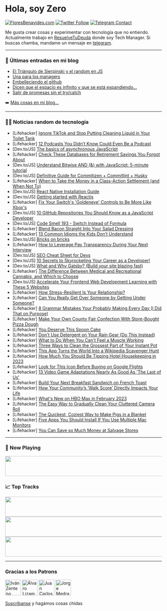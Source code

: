 # Hola, soy Zero

[![FloresBenavides.com](https://img.shields.io/website?down_message=oops&label=MiBlog&style=for-the-badge&up_message=online&url=https%3A%2F%2Ffloresbenavides.com)](https://floresbenavides.com) [![Twitter Follow](https://img.shields.io/twitter/follow/ZeroDragon?color=%231DA1F2&label=Follow&logo=twitter&logoColor=ffffff&style=for-the-badge)](https://twitter.com/zerodragon) [![Telegram Contact](https://img.shields.io/badge/escr%C3%ADbeme-ZeroDragon-%2326A5E4?style=for-the-badge&logo=telegram)](https://t.me/zerodragon)

Me gusta crear cosas y experimentar con tecnología que no entiendo.
Actualmente trabajo en [ResuelveTuDeuda](http://github.com/resuelve) donde soy Tech Manager.
Si buscas chamba, mandame un mensaje en [telegram](https://t.me/zerodragon).

---

### 📕 Últimas entradas en mi blog
<!-- BLOG-POST-LIST:START -->
- [El Triángulo de Sierpinski y el random en JS](https://floresbenavides.com/el-triangulo-de-sierpinski-y-el-random-en-js/)
- [Una para los managers](https://floresbenavides.com/una-para-los-managers/)
- [Embelleciendo el github](https://floresbenavides.com/embelleciendo-el-github/)
- [Dicen que el espacio es infinito y que se está expandiendo…](https://floresbenavides.com/dicen-que-el-espacio-es-infinito-y-que-se-esta-expandiendo/)
- [Salir de promesas sin el try/catch](https://floresbenavides.com/salir-de-promesas-sin-el-try-catch/)
<!-- BLOG-POST-LIST:END -->

➡️ [Más cosas en mi blog...](https://floresbenavides.com)

---

### 👨‍💻 Noticias random de tecnología
<!-- TECH-POSTS:START -->
- [Lifehacker] [Ignore TikTok and Stop Putting Cleaning Liquid in Your Toilet Tank](https://lifehacker.com/ignore-tiktok-and-stop-putting-cleaning-liquid-in-your-1850041452)
- [Lifehacker] [12 Podcasts You Didn’t Know Could Even Be a Podcast](https://lifehacker.com/12-podcasts-you-didn-t-know-could-be-a-podcast-1850016905)
- [Dev.to/JS] [The basics of asynchronous JavaScript](https://dev.to/thatmwcoder/the-basics-of-asynchronous-javascript-2798)
- [Lifehacker] [Check These Databases for Retirement Savings You Forgot About](https://lifehacker.com/check-these-databases-for-retirement-savings-you-forgot-1850037905)
- [Dev.to/JS] [Understand Bitwise AND &lpar;&amp;&rpar; with JavaScript: 5-minute tutorial](https://dev.to/educative/understand-bitwise-and-with-javascript-5-minute-tutorial-2b4a)
- [Dev.to/JS] [Definitive Guide for Commitizen + Commitlint + Husky](https://dev.to/ghacosta/definitive-guide-for-commitizen-commitlint-husky-3of9)
- [Lifehacker] [When to Take the Money in a Class-Action Settlement &lpar;and When Not To&rpar;](https://lifehacker.com/when-to-take-the-money-in-a-class-action-settlement-an-1850040355)
- [Dev.to/JS] [React Native Installation Guide](https://dev.to/alimammiya/react-native-installation-guide-28p1)
- [Dev.to/JS] [Getting started with Reactjs](https://dev.to/archijain/getting-started-with-reactjs-1ejl)
- [Lifehacker] [Fix Your Switch&#39;s &#39;Goldeneye&#39; Controls to Be More Like Xbox&#39;s](https://lifehacker.com/fix-your-switchs-goldeneye-controls-to-be-more-like-xbo-1850040284)
- [Dev.to/JS] [10 GitHub Repositories You Should Know as a JavaScript Developer](https://dev.to/gaelgthomas/10-github-repositories-you-should-know-as-a-javascript-developer-2ji6)
- [Dev.to/JS] [Code Smell 193 - Switch Instead of Formula](https://dev.to/mcsee/code-smell-193-switch-instead-of-formula-adl)
- [Lifehacker] [Blend Bacon Straight Into Your Salad Dressing](https://lifehacker.com/blend-bacon-straight-into-your-salad-dressing-1850040200)
- [Lifehacker] [13 Common Idioms the Kids Don’t Understand](https://lifehacker.com/13-common-idioms-the-kids-don-t-understand-1850035015)
- [Dev.to/JS] [Bricks on bricks](https://dev.to/jpstorrie/bricks-on-bricks-4nap)
- [Lifehacker] [How to Leverage Pay Transparency During Your Next Interview](https://lifehacker.com/how-to-leverage-pay-transparency-during-your-next-inter-1850006082)
- [Dev.to/JS] [SEO Cheat Sheet for Devs](https://dev.to/chetanam/seo-cheat-sheet-for-devs-2kca)
- [Dev.to/JS] [10 Secrets to Skyrocketing Your Career as a Developer!](https://dev.to/chetanam/10-secrets-to-skyrocketing-your-career-as-a-developer-k4e)
- [Dev.to/JS] [What and Why Gatsby? &lpar;Build your site blazing fast&rpar;](https://dev.to/varshithvhegde/what-and-why-gatsby-build-your-site-blazing-fast-2len)
- [Lifehacker] [The Difference Between Medical and Recreational Cannabis, and Which to Choose](https://lifehacker.com/the-difference-between-medical-and-recreational-cannabi-1850039890)
- [Dev.to/JS] [Accelerate Your Frontend Web Development Learning with These 5 Websites](https://dev.to/chetanam/accelerate-your-frontend-web-development-learning-with-these-5-websites-5202)
- [Lifehacker] [How Stress-Resilient Is Your Relationship?](https://lifehacker.com/how-stress-resilient-is-your-relationship-1850038256)
- [Lifehacker] [Can You Really Get Over Someone by Getting Under Someone?](https://lifehacker.com/can-you-really-get-over-someone-by-getting-under-someon-1850038232)
- [Lifehacker] [8 Grammar Mistakes Your Probably Making Every Day &lpar;I Did That on Purpose&rpar;](https://lifehacker.com/8-grammar-mistakes-your-probably-making-every-day-i-di-1850039059)
- [Lifehacker] [Make Your Own County Fair Confection With Store-Bought Pizza Dough](https://lifehacker.com/make-elephant-ears-with-store-bought-pizza-dough-1850038013)
- [Lifehacker] [You Deserve This Spoon Cake](https://lifehacker.com/you-deserve-this-spoon-cake-1850035434)
- [Lifehacker] [Don&#39;t Use Detergent on Your Rain Gear &lpar;Do This Instead&rpar;](https://lifehacker.com/dont-use-detergent-on-your-rain-gear-do-this-instead-1850037456)
- [Lifehacker] [What to Do When You Can&#39;t Feel a Muscle Working](https://lifehacker.com/what-to-do-when-you-cant-feel-a-muscle-working-1850037107)
- [Lifehacker] [Three Ways to Clean the Grossest Part of Your Instant Pot](https://lifehacker.com/three-ways-to-clean-the-grossest-part-of-your-instant-p-1850036652)
- [Lifehacker] [This App Turns the World Into a Wikipedia Scavenger Hunt](https://lifehacker.com/this-app-turns-the-world-into-a-wikipedia-scavenger-hun-1850035668)
- [Lifehacker] [How Much You Should Be Tipping Hotel Housekeeping in 2023](https://lifehacker.com/how-much-you-should-be-tipping-hotel-housekeeping-in-20-1850035737)
- [Lifehacker] [Look for This Icon Before Buying on Google Flights](https://lifehacker.com/look-for-this-icon-before-buying-on-google-flights-1850036412)
- [Lifehacker] [13 Video Game Adaptations Nearly As Good As &#39;The Last of Us&#39;](https://lifehacker.com/13-video-game-adaptations-nearly-as-good-as-the-last-of-1850029703)
- [Lifehacker] [Build Your Next Breakfast Sandwich on French Toast](https://lifehacker.com/build-your-next-breakfast-sandwich-on-french-toast-1850035761)
- [Lifehacker] [How Your Community’s ‘Walk Score’ Directly Impacts Your Life](https://lifehacker.com/how-your-community-s-walk-score-directly-impacts-your-1850035353)
- [Lifehacker] [What&#39;s New on HBO Max in February 2023](https://lifehacker.com/whats-new-on-hbo-max-in-february-2023-1850035205)
- [Lifehacker] [The Easy Way to Gradually Clean Your Cluttered Camera Roll](https://lifehacker.com/the-easy-way-to-gradually-clean-your-cluttered-camera-r-1850034918)
- [Lifehacker] [The Quickest, Coziest Way to Make Pigs in a Blanket](https://lifehacker.com/the-quickest-coziest-way-to-make-pigs-in-a-blanket-1850034533)
- [Lifehacker] [Five Apps You Should Install If You Use Multiple Mac Monitors](https://lifehacker.com/five-apps-you-should-install-if-you-use-multiple-mac-mo-1850033686)
- [Lifehacker] [You Can Save so Much Money at Salvage Stores](https://lifehacker.com/you-can-save-so-much-money-at-salvage-stores-1850031992)<!-- TECH-POSTS:END -->

---

### 🎵 Now Playing
<a href="https://spotify-now-playing-dun.vercel.app/now-playing?open"><img src="https://spotify-now-playing-dun.vercel.app/now-playing" width="540" height="64"></a>

### 📈 Top Tracks
<a href="https://spotify-now-playing-dun.vercel.app/top-tracks?i=1&open"><img src="https://spotify-now-playing-dun.vercel.app/top-tracks?i=1" width="540" height="64"></a>
<a href="https://spotify-now-playing-dun.vercel.app/top-tracks?i=2&open"><img src="https://spotify-now-playing-dun.vercel.app/top-tracks?i=2" width="540" height="64"></a>
<a href="https://spotify-now-playing-dun.vercel.app/top-tracks?i=3&open"><img src="https://spotify-now-playing-dun.vercel.app/top-tracks?i=3" width="540" height="64"></a>

---

### Gracias a los Patrons
[<img src="https://avatars.githubusercontent.com/u/243380?v=4" alt="Iván Zenteno" width="50px">](https://github.com/k001) [<img src="https://avatars.githubusercontent.com/u/19955639?v=4" alt="Álvaro Lizama" width="50px">](https://github.com/alvarolizama) [<img src="https://avatars.githubusercontent.com/u/2718753?v=4" alt="Juan Carlos Ruiz" width="50px">](https://github.com/JuanCrg90) [<img src="https://avatars.githubusercontent.com/u/37025?v=4" alt="Jorge Medrano" width="50px">](https://github.com/h1pp1e) 

[Suscríbanse](https://www.patreon.com/zerodragon) y hagámos cosas chidas

